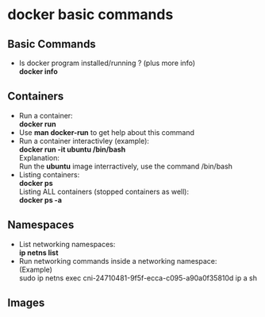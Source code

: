 # docker basic commands

## Basic Commands
- Is docker program installed/running ? (plus more info)  
**docker info**

## Containers

- Run a container:  
**docker run**  
- Use **man docker-run** to get help about this command
- Run a container interactivley (example):  
**docker run -it ubuntu /bin/bash**  
Explanation:  
Run the **ubuntu** image interractively, use the command /bin/bash
- Listing containers:  
**docker ps**  
Listing ALL containers (stopped containers as well):  
**docker ps -a**


## Namespaces

- List networking namespaces:  
**ip netns list**
- Run networking commands inside a networking namespace:  
(Example)  
sudo ip netns exec cni-24710481-9f5f-ecca-c095-a90a0f35810d  ip a sh

## Images




